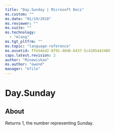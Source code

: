 ```yaml
---
title: "Day.Sunday | Microsoft Docs"
ms.custom: ""
ms.date: "01/19/2018"
ms.reviewer: ""
ms.suite: ""
ms.technology: 
  - "mlang"
ms.tgt_pltfrm: ""
ms.topic: "language-reference"
ms.assetid: ffe54ed2-8f91-40d6-b437-5c4205442485
caps.latest.revision: 2
author: "Minewiskan"
ms.author: "owend"
manager: "kfile"
---
```

# Day.Sunday
## About
Returns 1, the number representing Sunday.

